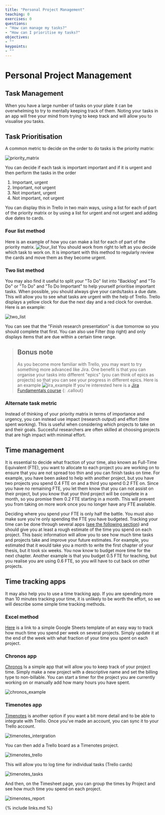 ```yaml
---
title: "Personal Project Management"
teaching: 0
exercises: 0
questions:
- "How can manage my tasks?"
- "How can I prioritise my tasks?"
objectives:
- ""
keypoints:
- ""
---
```


# Personal Project Management

## Task Management
When you have a large number of tasks on your plate it can be overwhelming to try to mentally keeping track of them. Noting your tasks in an app will free your mind from trying to keep track and will allow you to visualise you tasks.

## Task Prioritisation
A common metric to decide on the order to do tasks is the priority matrix:

![priority_matrix](../fig/priority_matrix.png)

You can decide if each task is important important and if it is urgent and then perform the tasks in the order
1. Important, urgent
2. Important, not urgent
3. Not important, urgent
4. Not important, not urgent

You can display this in Trello in two main ways, using a list for each of part of the priority matrix or by using a list for urgent and not urgent and adding due dates to cards.

### Four list method
Here is an example of how you can make a list for each of part of the priority matrix.
![four_list](../fig/four_list.png)
You should work from right to left as you decide which task to work on. It is important with this method to regularly review the cards and move them as they become urgent.

### Two list method
You may also find it useful to split your "To Do" list into "Backlog" and "To Do" or "To Do" and "To Do Important" to help yourself prioritise important tasks. When possible, you should always give your cards/tasks a due date. This will allow you to see what tasks are urgent with the help of Trello. Trello displays a yellow clock for due the next day and a red clock for overdue. Here is an example:

![two_list](../fig/two_list.png)

You can see that the "Finish research presentation" is due tomorrow so you should complete that first. You can also use Filter (top right) and only displays items that are due within a certain time range.

> ## Bonus note
> As you become more familiar with Trello, you may want to try something more advanced like Jira. One benefit is that you can organise your tasks into different "epics" (you can think of epics as projects) so that you can see your progress in different epics. Here is an example
> ![jira_example](../fig/jira_example.png)
> If you're interested here is a [Jira Fundamentals course](https://university.atlassian.com/student/collection/850385/path/1083901)
{: .callout}

### Alternate task metric
Instead of thinking of your priority matrix in terms of importance and urgency, you can instead use impact (research output) and effort (time spent working). This is useful when considering which projects to take on and their goals. Succesful researchers are often skilled at choosing projects that are high impact with minimal effort.

## Time management
It is essential to decide what fraction of your time, also known as Full-Time Equivalent (FTE), you want to allocate to each project you are working on to ensure that you are not spread too thin and you can finish tasks on time. For example, you have been asked to help with another project, but you have two projects you spend 0.4 FTE on and a third you spend 0.2 FTE on. Since you have no remaining FTE, you let them know that you can not assist on their project, but you know that your third project will be complete in a month, so you promise them 0.2 FTE starting in a month. This will prevent you from taking on more work once you no longer have any FTE available.

Deciding where you spend your FTE is only half the battle. You must also make sure you're only spending the FTE you have budgeted. Tracking your time can be done through several apps ([see the following section](#time-tracking-apps)) and should give you at least a rough estimate of the time you spend on each project. This basic information will allow you to see how much time tasks and projects take and improve your future estimates. For example, you estimated that it would take you a month to write the first chapter of your thesis, but it took six weeks. You now know to budget more time for the next chapter. Another example is that you budget 0.5 FTE for teaching, but you realise you are using 0.6 FTE, so you will have to cut back on other projects.

## Time tracking apps
It may also help you to use a time tracking app. If you are spending more than 10 minutes tracking your time, it is unlikely to be worth the effort, so we will describe some simple time tracking methods.
### Excel method
[Here](https://docs.google.com/spreadsheets/d/1SGGcZE7vZULR72iWkuvSsmgca2sCJEu9CWxWDEVF2L0/edit?usp=sharing) is a link to a simple Google Sheets template of an easy way to track how much time you spend per week on several projects. Simply update it at the end of the week with what fraction of your time you spent on each project.

### Chronos app
[Chronos](https://app.chronostimetracking.com/) Is a simple app that will allow you to keep track of your project time. Simply make a new project with a descriptive name and set the billing type to non-billable. You can start a timer for the project you are currently working on or manually add how many hours you have spent.


![chronos_example](../fig/chronos_example.png)

### Timenotes app
[Timenotes](https://timenotes.io/) is another option if you want a bit more detail and to be able to integrate with Trello. Once you've made an account, you can sync it to your Trello account.

![timenotes_intergration](../fig/timenotes_intergration.png)

You can then add a Trello board as a Timenotes project.

![timenotes_trello](../fig/timenotes_trello.png)

This will allow you to log time for individual tasks (Trello cards)

![timenotes_tasks](../fig/timenotes_tasks.png)

And then, on the Timesheet page, you can group the times by Project and see how much time you spend on each project.

![timenotes_report](../fig/timenotes_report.png)

{% include links.md %}

